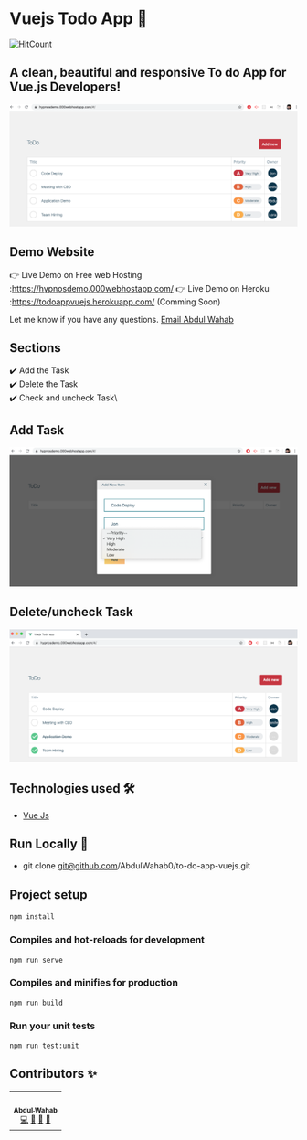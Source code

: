 # Vuejs Todo App  📝
[![HitCount](http://hits.dwyl.com/abdulwahab0/https://githubcom/AbdulWahab0/ToDos-App-vuejs.svg)](http://hits.dwyl.com/abdulwahab0/https://githubcom/AbdulWahab0/ToDos-App-vuejs)
## A clean, beautiful and responsive To do App for Vue.js Developers! 

<p align="center"> 
  <kbd>
  	<a href="https://hypnosdemo.000webhostapp.com/" target="_blank">
		<img src="Task_list.png"></img>
	</a>
  </kbd>
</p>

## Demo Website
👉 Live Demo on Free web Hosting :https://hypnosdemo.000webhostapp.com/
👉 Live Demo on Heroku :https://todoappvuejs.herokuapp.com/ (Comming Soon)

Let me know if you have any questions. [Email Abdul Wahab ](mailto:wahab3060h@gmail.com)

## Sections 
✔️ Add the Task\
✔️ Delete the Task \
✔️ Check and uncheck Task\

## Add Task
<p align="center"> 
  <kbd>
  	<a href="https://hypnosdemo.000webhostapp.com/" target="_blank">
		<img src="addTask.png"></img>
	</a>
  </kbd>
</p>


## Delete/uncheck Task
<p align="center"> 
  <kbd>
  	<a href="https://hypnosdemo.000webhostapp.com/" target="_blank">
		<img src="check_uncheck_task.png"></img>
	</a>
  </kbd>
</p>


## Technologies used 🛠️

- [Vue Js](https://vuejs.org/)

## Run Locally 🚀

- git clone git@github.com/AbdulWahab0/to-do-app-vuejs.git

## Project setup
```
npm install
```

### Compiles and hot-reloads for development
```
npm run serve
```

### Compiles and minifies for production
```
npm run build
```

### Run your unit tests
```
npm run test:unit
```
## Contributors ✨
<table>
  <tr>
    <td align="center"><a href="https://github.com/AbdulWahab0"><br /><sub><b>Abdul Wahab</b></sub></a><br /><a href="https://github.com/AbdulWahab0" title="Code">💻</a> <a href="https://github.com/AbdulWahab0" title="Documentation">📖</a> <a href="https://github.com/AbdulWahab0" title="Design">🎨</a> <a href="https://github.com/AbdulWahab0" title="Maintenance">🚧</a></td>
  </tr>
</table>
